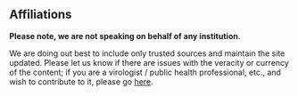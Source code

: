 ## Affiliations
**Please note, we are not speaking on behalf of any institution**.

We are doing out best to include only trusted sources and maintain the site updated. Please let us know if there are issues with
the veracity or currency of the content; if you are a virologist / public health professional, etc., and wish to contribute to it, please go [here](https://github.com/flattenthecurve/guide/blob/master/CONTRIBUTING.md).

